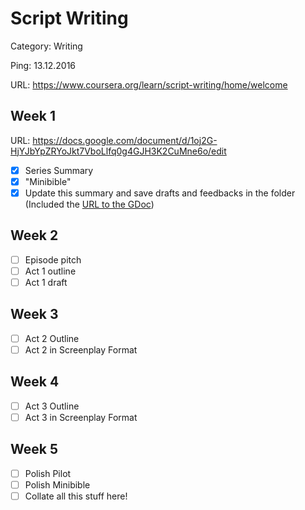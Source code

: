 # Script Writing

Category: Writing

Ping: 13.12.2016

URL: https://www.coursera.org/learn/script-writing/home/welcome

## Week 1

URL: https://docs.google.com/document/d/1oj2G-HjYJbYpZRYoJkt7VboLlfq0g4GJH3K2CuMne6o/edit

- [X] Series Summary
- [X] "Minibible"
- [X] Update this summary and save drafts and feedbacks in the folder (Included the [URL to the GDoc](https://docs.google.com/document/d/1oj2G-HjYJbYpZRYoJkt7VboLlfq0g4GJH3K2CuMne6o/edit))

## Week 2

- [ ] Episode pitch
- [ ] Act 1 outline
- [ ] Act 1 draft

## Week 3

- [ ] Act 2 Outline
- [ ] Act 2 in Screenplay Format

## Week 4

- [ ] Act 3 Outline
- [ ] Act 3 in Screenplay Format

## Week 5

- [ ] Polish Pilot
- [ ] Polish Minibible
- [ ] Collate all this stuff here!
